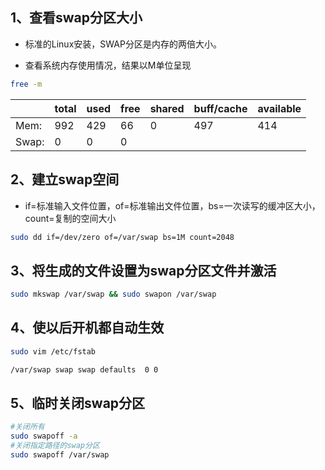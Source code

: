 ## 1、查看swap分区大小

* 标准的Linux安装，SWAP分区是内存的两倍大小。

* 查看系统内存使用情况，结果以M单位呈现
```sh
free -m
```

|      | total | used | free | shared | buff/cache | available |
|------|-------|------|------|--------|------------|-----------|
| Mem: |  992  |  429 |  66  |    0   |     497    |    414    |
| Swap:|   0   |   0  |   0  |        |            |           |

## 2、建立swap空间
* if=标准输入文件位置，of=标准输出文件位置，bs=一次读写的缓冲区大小，count=复制的空间大小
```sh
sudo dd if=/dev/zero of=/var/swap bs=1M count=2048
```

## 3、将生成的文件设置为swap分区文件并激活
```sh
sudo mkswap /var/swap && sudo swapon /var/swap
```

## 4、使以后开机都自动生效
```sh
sudo vim /etc/fstab 

/var/swap swap swap defaults  0 0
```

## 5、临时关闭swap分区
```sh
#关闭所有
sudo swapoff -a
#关闭指定路径的swap分区
sudo swapoff /var/swap
```
